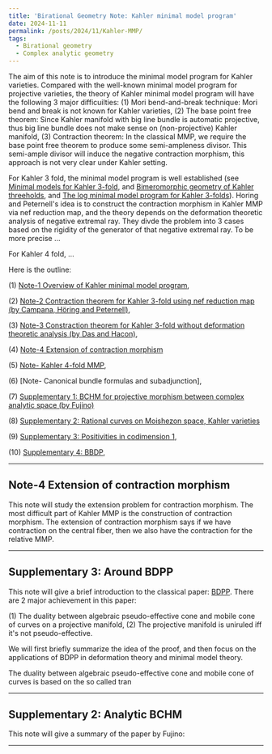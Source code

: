 ```yaml
---
title: 'Birational Geometry Note: Kahler minimal model program'
date: 2024-11-11
permalink: /posts/2024/11/Kahler-MMP/
tags:
  - Birational geometry
  - Complex analytic geometry
---
```


The aim of this note is to introduce the minimal model program for Kahler varieties. Compared with the well-known minimal model program for projective varieties, the theory of Kahler minimal model program will have the following 3 major difficuilties: (1) Mori bend-and-break technique: Mori bend and break is not known for Kahler varieties, (2) The base point free theorem: Since Kahler manifold with big line bundle is automatic projective, thus big line bundle does not make sense on (non-projective) Kahler manifold, (3) Contraction theorem: In the classical MMP, we require the base point free theorem to produce some semi-ampleness divisor. This semi-ample divisor will induce the negative contraction morphism, this approach is not very clear under Kahler setting.

For Kahler 3 fold, the minimal model program is well established (see [Minimal models for Kahler 3-fold](https://link.springer.com/article/10.1007/s00222-015-0592-x), and [Bimeromorphic geometry of Kahler threeholds](https://math.univ-cotedazur.fr/~hoering/articles/a30-kaehler-survey.pdf), and [The log minimal model program for Kahler 3-folds](https://arxiv.org/pdf/2009.05924v4)). Horing and Peternell's idea is to construct the contraction morphism in Kahler MMP via nef reduction map, and the theory depends on the deformation theoretic analysis of negative extremal ray. They divde the problem into 3 cases based on the rigidity of the generator of that negative extremal ray. To be more precise ...

For Kahler 4 fold, ...


Here is the outline:

(1) [Note-1 Overview of Kahler minimal model program](https://yilimath.github.io/files/Birational/KahlerMMP/Overview.pdf),

(2) [Note-2 Contraction theorem for Kahler 3-fold using nef reduction map (by Campana, Höring and Peternell)](https://yilimath.github.io/files/Birational/KahlerMMP/ContractionNefReduction.pdf),

(3) [Note-3 Constraction theorem for Kahler 3-fold without deformation theoretic analysis (by Das and Hacon)](https://yilimath.github.io/files/Birational/KahlerMMP/ContractionDasHacon.pdf),

(4) [Note-4 Extension of contraction morphism](https://yilimath.github.io/files/Birational/KahlerMMP/ExtensionContraction.pdf)

(5) [Note- Kahler 4-fold MMP](),

(6) [Note- Canonical bundle formulas and subadjunction],

(7) [Supplementary 1: BCHM for projective morphism between complex analytic space (by Fujino)]()

(8) [Supplementary 2: Rational curves on Moishezon space, Kahler varieties](https://yilimath.github.io/files/Birational/KahlerMMP/MoriBendBreakMoishezon.pdf)

(9) [Supplementary 3: Positivities in codimension 1](),

(10) [Supplementary 4: BBDP](),


---
## Note-4 Extension of contraction morphism

This note will study the extension problem for contraction morphism. The most difficult part of Kahler MMP is the construction of contraction morphism. The extension of contraction morphism says if we have contraction on the central fiber, then we also have the contraction for the relative MMP. 





---
## Supplementary 3: Around BDPP

This note will give a brief introduction to the classical paper: [BDPP](http://sebastien.boucksom.perso.math.cnrs.fr/publis/BDPP.pdf). There are 2 major achievement in this paper:

(1) The duality between algebraic pseudo-effective cone and mobile cone of curves on a projective manifold,
(2) The projective manifold is uniruled iff it's not pseudo-effective.

We will first briefly summarize the idea of the proof, and then focus on the applications of BDPP in deformation theory and minimal model theory.

The duality between algebraic pseudo-effective cone and mobile cone of curves is based on the so called tran


---
## Supplementary 2: Analytic BCHM

This note will give a summary of the paper by Fujino: 


---
